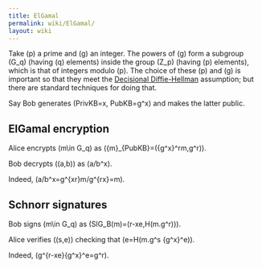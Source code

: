 ```yaml
---
title: ElGamal
permalink: wiki/ElGamal/
layout: wiki
---
```


Take \(p\) a prime and \(g\) an integer. The powers of \(g\) form a
subgroup \(G_q\) (having \(q\) elements) inside the group \(Z_p\)
(having \(p\) elements), which is that of integers modulo \(p\). The
choice of these \(p\) and \(g\) is important so that they meet the
[Decisional
Diffie-Hellman](http://en.wikipedia.org/wiki/Decisional_Diffie%E2%80%93Hellman_assumption)
assumption; but there are standard techniques for doing that.

Say Bob generates \(PrivKB=x, PubKB=g^x\) and makes the latter public.

ElGamal encryption
------------------

  
Alice encrypts \(m\in G_q\) as \(\{m\}_{PubKB}=({g^x}^rm,g^r)\).

Bob decrypts \((a,b)\) as \(a/b^x\).

Indeed, \(a/b^x=g^{xr}m/g^{rx}=m\).

Schnorr signatures
------------------

  
Bob signs \(m\in G_q\) as \(SIG_B(m)=(r-xe,H(m.g^r))\).

Alice verifies \((s,e)\) checking that \(e=H(m.g^s {g^x}^e)\).

Indeed, \(g^{r-xe}{g^x}^e=g^r\).


